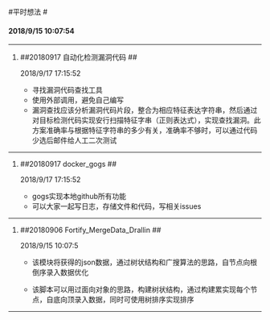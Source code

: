#平时想法 #

#### 2018/9/15 10:07:54     ####
----------

1. ##20180917 自动化检测漏洞代码 ##

	2018/9/17 17:15:52 

	* 寻找漏洞代码查找工具
	* 使用外部调用，避免自己编写 
	* 漏洞查找应该分析漏洞代码片段，整合为相应特征表达字符串，然后通过对目标检测代码实现安行扫描特征字串（正则表达式），实现查找漏洞。此方案准确率与根据特征字符串的多少有关，准确率不够时，可以通过代码少选后邮件给人工二次测试


----------

1. ##20180917 docker\_gogs ##

	2018/9/17 17:15:52 

	* gogs实现本地github所有功能  
	* 可以大家一起写日志，存储文件和代码，写相关issues


----------

1. ##20180906 Fortify\_MergeData\_Drallin ##

	2018/9/15 10:07:5

	* 该模块将获得的json数据，通过树状结构和广搜算法的思路，自节点向根倒序录入数据优化  
	

	* 该脚本可以用过面向对象的思路，构建树状结构，通过构建累实现每个节点，自底向顶录入数据，同时可使用树排序实现排序



----------


	


